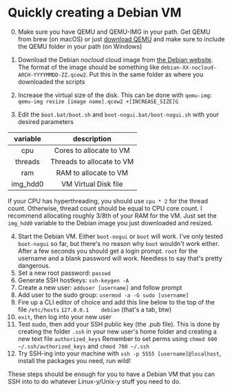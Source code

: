 # Quickly creating a Debian VM
0. Make sure you have QEMU and QEMU-IMG in your path. Get QEMU from brew (on macOS) or just [download QEMU](https://www.qemu.org/download/) and make sure to include the QEMU folder in your path (on Windows)

1. Download the Debian _nocloud_ cloud image from [the Debian website](https://cloud.debian.org/images/cloud/). The format of the image should be something like `debian-XX-nocloud-ARCH-YYYYMMDD-ZZ.qcow2`. Put this in the same folder as where you downloaded the scripts
2. Increase the virtual size of the disk. This can be done with 	`qemu-img`:
```qemu-img resize [image name].qcow2 +[INCREASE_SIZE]G```
3. Edit the `boot.bat/boot.sh` and `boot-nogui.bat/boot-nogui.sh` with your desired parameters

**variable**|**description**
:-----:|:-----:
cpu|Cores to allocate to VM
threads|Threads to allocate to VM
ram|RAM to allocate to VM
img\_hdd0| VM Virtual Disk file

If your CPU has hyperthreading, you should use `cpu * 2` for the thread count. Otherwise, thread count should be equal to CPU core count.
I recommend allocating roughly 3/8th of your RAM for the VM.
Just set the `img_hdd0` variable to the Debian image you just downloaded and resized.

4. Start the Debian VM. Either `boot-nogui` or `boot` will work. I've only tested `boot-nogui` so far, but there's no reason why `boot` wouldn't work either. After a few seconds you should get a login prompt. `root` for the username and a blank password will work. Needless to say that's pretty dangerous.
5. Set a new root password: `passwd`
6. Generate SSH hostkeys: `ssh-keygen -A`
7. Create a new user: `adduser [username]` and follow prompt
8. Add user to the sudo group: `usermod -a -G sudo [username]`
9. Fire up a CLI editor of choice and add this line below to the top of the file `/etc/hosts`
```127.0.0.1	debian``` 
(that's a tab, btw)
10. `exit`, then log into your new user
11. Test sudo, then add your SSH public key (the .pub file). This is done by creating the folder `.ssh` in your new user's home folder and creating a new text file `authorized_keys` Remember to set perms using `chmod 600 ~/.ssh/authorized_keys` and `chmod 700 ~/.ssh`
12. Try SSH-ing into your machine with `ssh -p 5555 [username]@localhost`, install the packages you need, run wild!

These steps should be enough for you to have a Debian VM that you can SSH into to do whatever Linux-y/Unix-y stuff you need to do.
